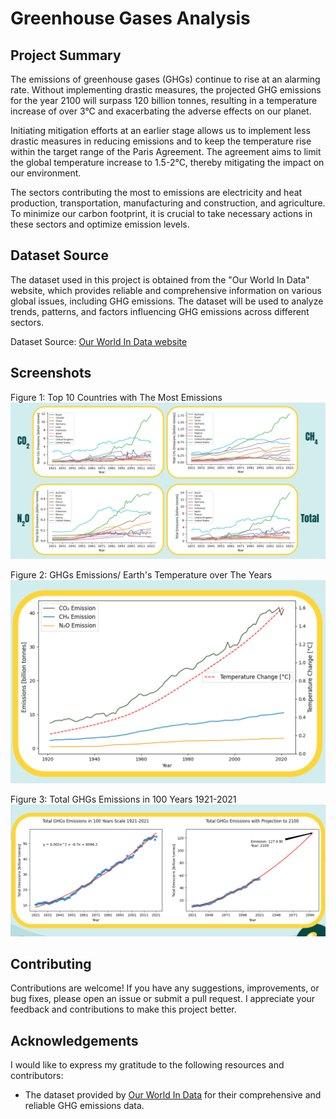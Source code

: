 # Greenhouse Gases Analysis


## Project Summary

The emissions of greenhouse gases (GHGs) continue to rise at an alarming rate. Without implementing drastic measures, the projected GHG emissions for the year 2100 will surpass 120 billion tonnes, resulting in a temperature increase of over 3°C and exacerbating the adverse effects on our planet.

Initiating mitigation efforts at an earlier stage allows us to implement less drastic measures in reducing emissions and to keep the temperature rise within the target range of the Paris Agreement. The agreement aims to limit the global temperature increase to 1.5-2°C, thereby mitigating the impact on our environment.

The sectors contributing the most to emissions are electricity and heat production, transportation, manufacturing and construction, and agriculture. To minimize our carbon footprint, it is crucial to take necessary actions in these sectors and optimize emission levels.

## Dataset Source

The dataset used in this project is obtained from the "Our World In Data" website, which provides reliable and comprehensive information on various global issues, including GHG emissions. The dataset will be used to analyze trends, patterns, and factors influencing GHG emissions across different sectors.

Dataset Source: [Our World In Data website](https://ourworldindata.org/co2-and-greenhouse-gas-emissions)


## Screenshots

Figure 1: Top 10 Countries with The Most Emissions
![Top 10 Countries with The Most Emission](https://github.com/lilyduongnguyen/Greenhouse-Gases-Emission-Analysis/blob/main/Top%2010%20Countries%20with%20The%20Most%20Emissions.png)

Figure 2: GHGs Emissions/ Earth's Temperature over The Years
![GHGs Emissions/ Earth's Temperature over The Years](https://github.com/lilyduongnguyen/Greenhouse-Gases-Emission-Analysis/blob/main/GHGs%20Emissions%20Earth's%20Temperature%20over%20The%20Years.png)

Figure 3: Total GHGs Emissions in 100 Years 1921-2021
![Total GHGs Emissions in 100 Years 1921-2021](https://github.com/lilyduongnguyen/Greenhouse-Gases-Emission-Analysis/blob/main/Total%20GHGs%20Emissions%20in%20100%20Years%201921-2021.png)


## Contributing

Contributions are welcome! If you have any suggestions, improvements, or bug fixes, please open an issue or submit a pull request. I appreciate your feedback and contributions to make this project better.


## Acknowledgements

I would like to express my gratitude to the following resources and contributors:

- The dataset provided by [Our World In Data](https://ourworldindata.org/co2-and-greenhouse-gas-emissions) for their comprehensive and reliable GHG emissions data.
